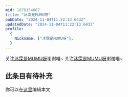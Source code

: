 ```yaml
---
mid: 1878154667
title: "沐霂是MUMU呀"
pubDate: "2024-11-04T11:22:13.643Z"
updatedDate: "2024-11-04T11:22:13.643Z"
profile:
  {
    Nickname: ["沐霂是MUMU呀"],
  }
---
```


关注[沐霂是MUMU呀](https://space.bilibili.com/1878154667)谢谢喵~ 关注[沐霂是MUMU呀](https://space.bilibili.com/1878154667)谢谢喵~

## 此条目有待补充
你可以在[这里](https://github.com/Yuhanawa/VTuber.ICU/edit/master/src/content/v/沐霂是MUMU呀/index.md)编辑本文
